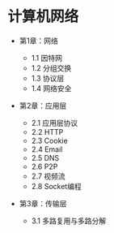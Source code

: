 # 计算机网络

- 第1章：网络
    - 1.1 因特网
    - 1.2 分组交换
    - 1.3 协议层
    - 1.4 网络安全

- 第2章：应用层
    - 2.1 应用层协议
    - 2.2 HTTP
    - 2.3 Cookie
    - 2.4 Email
    - 2.5 DNS
    - 2.6 P2P
    - 2.7 视频流
    - 2.8 Socket编程

- 第3章：传输层
    - 3.1 多路复用与多路分解